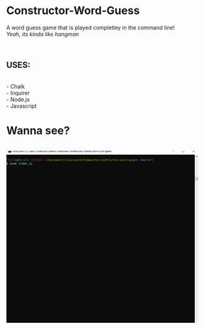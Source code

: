 # Constructor-Word-Guess

A word guess game that is played completley in the command line! <br>
<i>Yeah, its kinda like hangman</i><br>

<br>
<h2>USES:</h2><br>
- Chalk <br>
- Inquirer <br>
- Node.js <br>
- Javascript <br>
<h1>
Wanna see? </h1><br>
<img src="./guess.gif">
